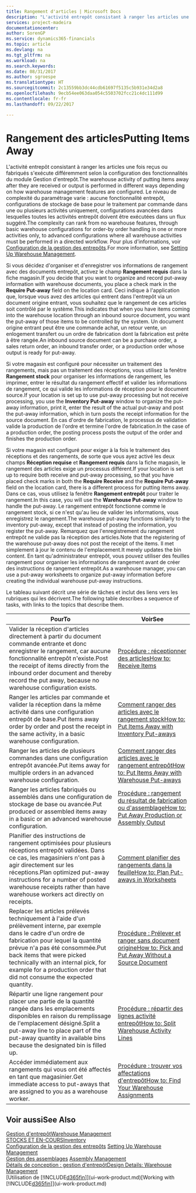 ```yaml
---
title: Rangement d'articles | Microsoft Docs
description: "L'activité entrepôt consistant à ranger les articles une fois reçus ou fabriqués s'exécute différemment selon la configuration des fonctionnalités du module Gestion d'entrepôt."
services: project-madeira
documentationcenter: 
author: SorenGP
ms.service: dynamics365-financials
ms.topic: article
ms.devlang: na
ms.tgt_pltfrm: na
ms.workload: na
ms.search.keywords: 
ms.date: 08/31/2017
ms.author: sgroespe
ms.translationtype: HT
ms.sourcegitcommit: 2c13559bb3dc44cdb61697f5135c5b931e34d2a8
ms.openlocfilehash: 9ecb54ee063daa054c5503702fcc21c4dc111d99
ms.contentlocale: fr-fr
ms.lasthandoff: 09/22/2017

---
```

# <a name="putting-items-away"></a><span data-ttu-id="9212b-103">Rangement des articles</span><span class="sxs-lookup"><span data-stu-id="9212b-103">Putting Items Away</span></span>
<span data-ttu-id="9212b-104">L'activité entrepôt consistant à ranger les articles une fois reçus ou fabriqués s'exécute différemment selon la configuration des fonctionnalités du module Gestion d'entrepôt.</span><span class="sxs-lookup"><span data-stu-id="9212b-104">The warehouse activity of putting items away after they are received or output is performed in different ways depending on how warehouse management features are configured.</span></span> <span data-ttu-id="9212b-105">Le niveau de complexité du paramétrage varie : aucune fonctionnalité entrepôt, configurations de stockage de base pour le traitement par commande dans une ou plusieurs activités uniquement, configurations avancées dans lesquelles toutes les activités entrepôt doivent être exécutées dans un flux suggéré.</span><span class="sxs-lookup"><span data-stu-id="9212b-105">The complexity can rank from no warehouse features, through basic warehouse configurations for order-by order handling in one or more activities only, to advanced configurations where all warehouse activities must be performed in a directed workflow.</span></span> <span data-ttu-id="9212b-106">Pour plus d'informations, voir [Configuration de la gestion des entrepôts](warehouse-setup-warehouse.md).</span><span class="sxs-lookup"><span data-stu-id="9212b-106">For more information, see [Setting Up Warehouse Management](warehouse-setup-warehouse.md).</span></span>

<span data-ttu-id="9212b-107">Si vous décidez d'organiser et d'enregistrer vos informations de rangement avec des documents entrepôt, activez le champ **Rangement requis** dans la fiche magasin.</span><span class="sxs-lookup"><span data-stu-id="9212b-107">If you decide that you want to organize and record put-away information with warehouse documents, you place a check mark in the **Require Put-away** field on the location card.</span></span> <span data-ttu-id="9212b-108">Ceci indique à l'application que, lorsque vous avez des articles qui entrent dans l'entrepôt via un document origine entrant, vous souhaitez que le rangement de ces articles soit contrôlé par le système.</span><span class="sxs-lookup"><span data-stu-id="9212b-108">This indicates that when you have items coming into the warehouse location through an inbound source document, you want the put-away of those items to be controlled by the system.</span></span> <span data-ttu-id="9212b-109">Un document origine entrant peut être une commande achat, un retour vente, un enlogement transfert ou un ordre de fabrication dont la fabrication est prête à être rangée.</span><span class="sxs-lookup"><span data-stu-id="9212b-109">An inbound source document can be a purchase order, a sales return order, an inbound transfer order, or a production order whose output is ready for put-away.</span></span>  

<span data-ttu-id="9212b-110">Si votre magasin est configuré pour nécessiter un traitement des rangements, mais pas un traitement des réceptions, vous utilisez la fenêtre **Rangement stock** pour organiser les informations de rangement, les imprimer, entrer le résultat du rangement effectif et valider les informations de rangement, ce qui valide les informations de réception pour le document source.</span><span class="sxs-lookup"><span data-stu-id="9212b-110">If your location is set up to use put-away processing but not receive processing, you use the **Inventory Put-away** window to organize the put-away information, print it, enter the result of the actual put-away and post the put-away information, which in turn posts the receipt information for the source document.</span></span> <span data-ttu-id="9212b-111">En cas d'ordre de fabrication, le processus de validation valide la production de l'ordre et termine l'ordre de fabrication.</span><span class="sxs-lookup"><span data-stu-id="9212b-111">In the case of a production order, the posting process posts the output of the order and finishes the production order.</span></span>

<span data-ttu-id="9212b-112">Si votre magasin est configuré pour exiger à la fois le traitement des réceptions et des rangements, de sorte que vous ayez activé les deux champs **Réception requise** et **Rangement requis** dans la fiche magasin, le rangement des articles exige un processus différent.</span><span class="sxs-lookup"><span data-stu-id="9212b-112">If your location is set up to require both receive and put-away processing, so that you have placed check marks in both the **Require Receive** and the **Require Put-away** field on the location card, there is a different process for putting items away.</span></span> <span data-ttu-id="9212b-113">Dans ce cas, vous utilisez la fenêtre **Rangement entrepôt** pour traiter le rangement.</span><span class="sxs-lookup"><span data-stu-id="9212b-113">In this case, you will use the **Warehouse Put-away** window to handle the put-away.</span></span> <span data-ttu-id="9212b-114">Le rangement entrepôt fonctionne comme le rangement stock, si ce n'est qu'au lieu de valider les informations, vous enregistrez le rangement.</span><span class="sxs-lookup"><span data-stu-id="9212b-114">The warehouse put-away functions similarly to the inventory put-away, except that instead of posting the information, you register the put-away.</span></span> <span data-ttu-id="9212b-115">Remarquez que l'enregistrement du rangement entrepôt ne valide pas la réception des articles.</span><span class="sxs-lookup"><span data-stu-id="9212b-115">Note that the registering of the warehouse put-away does not post the receipt of the items.</span></span> <span data-ttu-id="9212b-116">Il met simplement à jour le contenu de l'emplacement.</span><span class="sxs-lookup"><span data-stu-id="9212b-116">It merely updates the bin content.</span></span> <span data-ttu-id="9212b-117">En tant qu'administrateur entrepôt, vous pouvez utiliser des feuilles rangement pour organiser les informations de rangement avant de créer des instructions de rangement entrepôt.</span><span class="sxs-lookup"><span data-stu-id="9212b-117">As a warehouse manager, you can use a put-away worksheets to organize put-away information before creating the individual warehouse put-away instructions.</span></span>

<span data-ttu-id="9212b-118">Le tableau suivant décrit une série de tâches et inclut des liens vers les rubriques qui les décrivent.</span><span class="sxs-lookup"><span data-stu-id="9212b-118">The following table describes a sequence of tasks, with links to the topics that describe them.</span></span>   

|<span data-ttu-id="9212b-119">**Pour**</span><span class="sxs-lookup"><span data-stu-id="9212b-119">**To**</span></span>|<span data-ttu-id="9212b-120">**Voir**</span><span class="sxs-lookup"><span data-stu-id="9212b-120">**See**</span></span>|  
|------------|-------------|  
|<span data-ttu-id="9212b-121">Valider la réception d'articles directement à partir du document commande entrante et donc enregistrer le rangement, car aucune fonctionnalité entrepôt n'existe.</span><span class="sxs-lookup"><span data-stu-id="9212b-121">Post the receipt of items directly from the inbound order document and thereby record the put away, because no warehouse configuration exists.</span></span>|[<span data-ttu-id="9212b-122">Procédure : réceptionner des articles</span><span class="sxs-lookup"><span data-stu-id="9212b-122">How to: Receive Items</span></span>](warehouse-how-receive-items.md)|  
|<span data-ttu-id="9212b-123">Ranger les articles par commande et valider la réception dans la même activité dans une configuration entrepôt de base.</span><span class="sxs-lookup"><span data-stu-id="9212b-123">Put items away order by order and post the receipt in the same activity, in a basic warehouse configuration.</span></span>|[<span data-ttu-id="9212b-124">Comment ranger des articles avec le rangement stock</span><span class="sxs-lookup"><span data-stu-id="9212b-124">How to: Put Items Away with Inventory Put-aways</span></span>](warehouse-how-to-put-items-away-with-inventory-put-aways.md)|  
|<span data-ttu-id="9212b-125">Ranger les articles de plusieurs commandes dans une configuration entrepôt avancée.</span><span class="sxs-lookup"><span data-stu-id="9212b-125">Put items away for multiple orders in an advanced warehouse configuration.</span></span>|[<span data-ttu-id="9212b-126">Comment ranger des articles avec le rangement entrepôt</span><span class="sxs-lookup"><span data-stu-id="9212b-126">How to: Put Items Away with Warehouse Put-aways</span></span>](warehouse-how-to-put-items-away-with-warehouse-put-aways.md)|  
|<span data-ttu-id="9212b-127">Ranger les articles fabriqués ou assemblés dans une configuration de stockage de base ou avancée.</span><span class="sxs-lookup"><span data-stu-id="9212b-127">Put produced or assembled items away in a basic or an advanced warehouse configuration.</span></span>|[<span data-ttu-id="9212b-128">Procédure : rangement du résultat de fabrication ou d'assemblage</span><span class="sxs-lookup"><span data-stu-id="9212b-128">How to: Put Away Production or Assembly Output</span></span>](warehouse-how-to-put-away-production-output.md)|
|<span data-ttu-id="9212b-129">Planifier des instructions de rangement optimisées pour plusieurs réceptions entrepôt validées. Dans ce cas, les magasiniers n'ont pas à agir directement sur les réceptions.</span><span class="sxs-lookup"><span data-stu-id="9212b-129">Plan optimized put-away instructions for a number of posted warehouse receipts rather than have warehouse workers act directly on receipts.</span></span>|[<span data-ttu-id="9212b-130">Comment planifier des rangements dans la feuille</span><span class="sxs-lookup"><span data-stu-id="9212b-130">How to: Plan Put-aways in Worksheets</span></span>](warehouse-how-to-plan-put-aways-in-worksheets.md)|  
|<span data-ttu-id="9212b-131">Replacer les articles prélevés techniquement à l'aide d'un prélèvement interne, par exemple dans le cadre d'un ordre de fabrication pour lequel la quantité prévue n'a pas été consommée.</span><span class="sxs-lookup"><span data-stu-id="9212b-131">Put back items that were picked technically with an internal pick, for example for a production order that did not consume the expected quantity.</span></span>|[<span data-ttu-id="9212b-132">Procédure : Prélever et ranger sans document origine</span><span class="sxs-lookup"><span data-stu-id="9212b-132">How to: Pick and Put Away Without a Source Document</span></span>](warehouse-how-to-create-put-aways-from-internal-put-aways.md)|
|<span data-ttu-id="9212b-133">Répartir une ligne rangement pour placer une partie de la quantité rangée dans les emplacements disponibles en raison du remplissage de l'emplacement désigné.</span><span class="sxs-lookup"><span data-stu-id="9212b-133">Split a put-away line to place part of the put-away quantity in available bins because the designated bin is filled up.</span></span>|[<span data-ttu-id="9212b-134">Procédure : répartir des lignes activité entrepôt</span><span class="sxs-lookup"><span data-stu-id="9212b-134">How to: Split Warehouse Activity Lines</span></span>](warehouse-how-to-split-warehouse-activity-lines.md)|
|<span data-ttu-id="9212b-135">Accéder immédiatement aux rangements qui vous ont été affectés en tant que magasinier.</span><span class="sxs-lookup"><span data-stu-id="9212b-135">Get immediate access to put-aways that are assigned to you as a warehouse worker.</span></span>|[<span data-ttu-id="9212b-136">Procédure : trouver vos affectations d'entrepôt</span><span class="sxs-lookup"><span data-stu-id="9212b-136">How to: Find Your Warehouse Assignments</span></span>](warehouse-how-to-find-your-warehouse-assignments.md)|    

## <a name="see-also"></a><span data-ttu-id="9212b-137">Voir aussi</span><span class="sxs-lookup"><span data-stu-id="9212b-137">See Also</span></span>  
[<span data-ttu-id="9212b-138">Gestion d'entrepôt</span><span class="sxs-lookup"><span data-stu-id="9212b-138">Warehouse Management</span></span>](warehouse-manage-warehouse.md)  
[<span data-ttu-id="9212b-139">STOCKS ET EN-COURS</span><span class="sxs-lookup"><span data-stu-id="9212b-139">Inventory</span></span>](inventory-manage-inventory.md)  
<span data-ttu-id="9212b-140">[Configuration de la gestion des entrepôts](warehouse-setup-warehouse.md)   </span><span class="sxs-lookup"><span data-stu-id="9212b-140">[Setting Up Warehouse Management](warehouse-setup-warehouse.md)   </span></span>  
<span data-ttu-id="9212b-141">[Gestion des assemblages](assembly-assemble-items.md)  </span><span class="sxs-lookup"><span data-stu-id="9212b-141">[Assembly Management](assembly-assemble-items.md)  </span></span>  
[<span data-ttu-id="9212b-142">Détails de conception : gestion d'entrepôt</span><span class="sxs-lookup"><span data-stu-id="9212b-142">Design Details: Warehouse Management</span></span>](design-details-warehouse-management.md)  
<span data-ttu-id="9212b-143">[Utilisation de [!INCLUDE[d365fin](includes/d365fin_md.md)]](ui-work-product.md)</span><span class="sxs-lookup"><span data-stu-id="9212b-143">[Working with [!INCLUDE[d365fin](includes/d365fin_md.md)]](ui-work-product.md)</span></span>  

